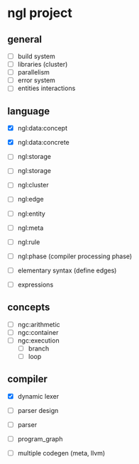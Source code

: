 # ngl project
## general
- [ ] build system
- [ ] libraries (cluster)
- [ ] parallelism
- [ ] error system
- [ ] entities interactions

## language
- [x] ngl:data:concept
- [x] ngl:data:concrete
- [ ] ngl:storage
- [ ] ngl:storage
- [ ] ngl:cluster
- [ ] ngl:edge
- [ ] ngl:entity
- [ ] ngl:meta
- [ ] ngl:rule
- [ ] ngl:phase (compiler processing phase)
- [ ] elementary syntax (define edges)
- [ ] expressions


## concepts
- [ ] ngc:arithmetic
- [ ] ngc:container
- [ ] ngc:execution
    - [ ] branch
    - [ ] loop

## compiler
- [x] dynamic lexer
- [ ] parser design
- [ ] parser
- [ ] program_graph
- [ ] multiple codegen (meta, llvm)

